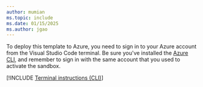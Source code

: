 ```yaml
---
author: mumian
ms.topic: include
ms.date: 01/15/2025
ms.author: jgao
---
```

To deploy this template to Azure, you need to sign in to your Azure account from the Visual Studio Code terminal. Be sure you've installed the [Azure CLI](/cli/azure/install-azure-cli), and remember to sign in with the same account that you used to activate the sandbox.

[!INCLUDE [Terminal instructions (CLI)](azure-template-exercise-terminal-cli.md)]
